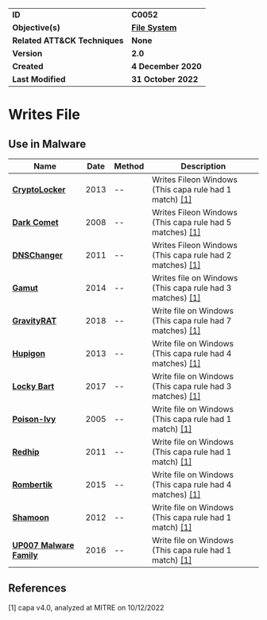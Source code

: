 <table>
<tr>
<td><b>ID</b></td>
<td><b>C0052</b></td>
</tr>
<tr>
<td><b>Objective(s)</b></td>
<td><b><a href="../file-system">File System</a></b></td>
</tr>
<tr>
<td><b>Related ATT&CK Techniques</b></td>
<td><b>None</b></td>
</tr>
<tr>
<td><b>Version</b></td>
<td><b>2.0</b></td>
</tr>
<tr>
<td><b>Created</b></td>
<td><b>4 December 2020</b></td>
</tr>
<tr>
<td><b>Last Modified</b></td>
<td><b>31 October 2022</b></td>
</tr>
</table>


# Writes File


## Use in Malware

|Name|Date|Method|Description|
|---|---|---|---|
|[**CryptoLocker**](../xample-malware/cryptolocker.md)|2013|--|Writes Fileon Windows (This capa rule had 1 match) [[1]](#1)|
|[**Dark Comet**](../xample-malware/dark-comet.md)|2008|--|Writes Fileon Windows (This capa rule had 5 matches) [[1]](#1)|
|[**DNSChanger**](../xample-malware/dnschanger.md)|2011|--|Writes Fileon Windows (This capa rule had 2 matches) [[1]](#1)|
|[**Gamut**](../xample-malware/gamut.md)|2014|--|Writes file on Windows (This capa rule had 3 matches) [[1]](#1)|
|[**GravityRAT**](../xample-malware/gravity-rat.md)|2018|--|Write file on Windows (This capa rule had 7 matches) [[1]](#1)|
|[**Hupigon**](../xample-malware/hupigon.md)|2013|--|Write file on Windows (This capa rule had 4 matches) [[1]](#1)|
|[**Locky Bart**](../xample-malware/locky-bart.md)|2017|--|Write file on Windows (This capa rule had 3 matches) [[1]](#1)|
|[**Poison-Ivy**](../xample-malware/poison-ivy.md)|2005|--|Write file on Windows (This capa rule had 1 match) [[1]](#1)|
|[**Redhip**](../xample-malware/rebhip.md)|2011|--|Write file on Windows (This capa rule had 1 match) [[1]](#1)|
|[**Rombertik**](../xample-malware/rombertik.md)|2015|--|Write file on Windows (This capa rule had 4 matches) [[1]](#1)|
|[**Shamoon**](../xample-malware/shamoon.md)|2012|--|Write file on Windows (This capa rule had 1 match) [[1]](#1)|
|[**UP007 Malware Family**](../xample-malware/up007.md)|2016|--|Write file on Windows (This capa rule had 1 match) [[1]](#1)|

## References

<a name="1">[1]</a> capa v4.0, analyzed at MITRE on 10/12/2022

